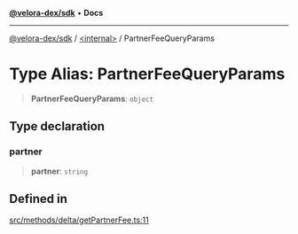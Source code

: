 [**@velora-dex/sdk**](../../README.md) • **Docs**

***

[@velora-dex/sdk](../../globals.md) / [\<internal\>](../README.md) / PartnerFeeQueryParams

# Type Alias: PartnerFeeQueryParams

> **PartnerFeeQueryParams**: `object`

## Type declaration

### partner

> **partner**: `string`

## Defined in

[src/methods/delta/getPartnerFee.ts:11](https://github.com/VeloraDEX/sdk/blob/master/src/methods/delta/getPartnerFee.ts#L11)
